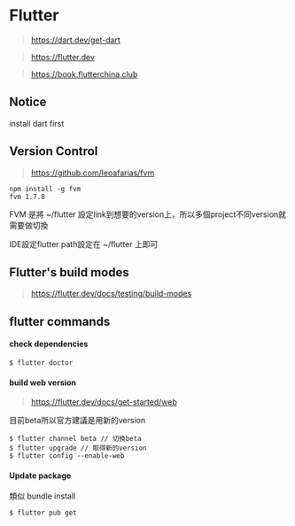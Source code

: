 # Flutter
> https://dart.dev/get-dart

> https://flutter.dev

> https://book.flutterchina.club

## Notice
install dart first

## Version Control
> https://github.com/leoafarias/fvm

```
npm install -g fvm
fvm 1.7.8
```
FVM 是將 ~/flutter 設定link到想要的version上，所以多個project不同version就需要做切換

IDE設定flutter path設定在 ~/flutter 上即可

## Flutter's build modes
> https://flutter.dev/docs/testing/build-modes

## flutter commands

#### check dependencies
```
$ flutter doctor
```

#### build web version
> https://flutter.dev/docs/get-started/web

目前beta所以官方建議是用新的version
```
$ flutter channel beta // 切換beta
$ flutter upgrade // 取得新的version
$ flutter config --enable-web
```

#### Update package
類似 bundle install
```
$ flutter pub get
```

